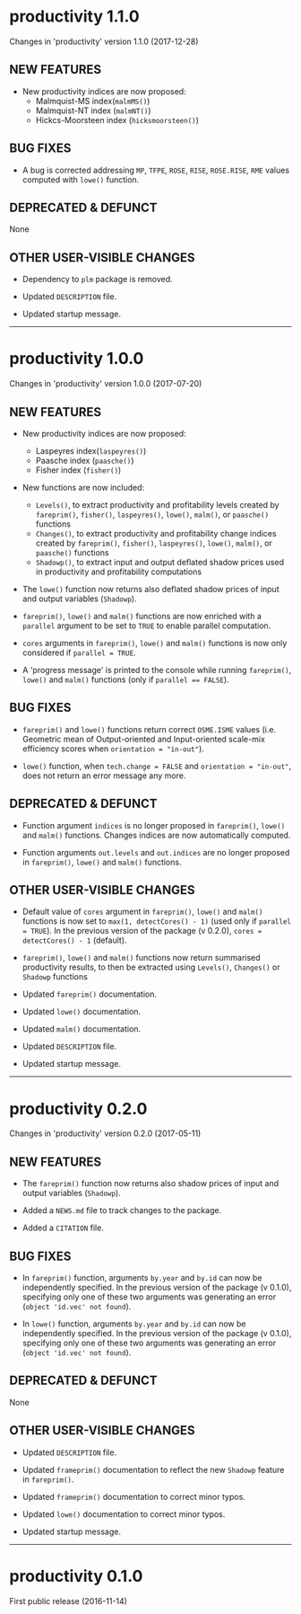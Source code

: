 # productivity 1.1.0
Changes in 'productivity' version 1.1.0 (2017-12-28)

## NEW FEATURES

* New productivity indices are now proposed:
	- Malmquist-MS index(`malmMS()`)
	- Malmquist-NT index (`malmNT()`)
	- Hickcs-Moorsteen index (`hicksmoorsteen()`)

## BUG FIXES

* A bug is corrected addressing `MP`, `TFPE`, `ROSE`, `RISE`, `ROSE.RISE`, `RME` values computed with `lowe()` function.

## DEPRECATED & DEFUNCT
None

## OTHER USER-VISIBLE CHANGES

* Dependency to `plm` package is removed.

* Updated `DESCRIPTION` file.

* Updated startup message.

***
# productivity 1.0.0
Changes in 'productivity' version 1.0.0 (2017-07-20)

## NEW FEATURES

* New productivity indices are now proposed:
	- Laspeyres index(`laspeyres()`)
	- Paasche index (`paasche()`)
	- Fisher index (`fisher()`)

* New functions are now included:
	- `Levels()`, to extract productivity and profitability levels created by `fareprim()`, `fisher()`, `laspeyres()`, `lowe()`, `malm()`, or `paasche()` functions
	- `Changes()`, to extract productivity and profitability change indices created by `fareprim()`, `fisher()`, `laspeyres()`, `lowe()`, `malm()`, or `paasche()` functions
	- `Shadowp()`, to extract input and output deflated shadow prices used in productivity and profitability computations

* The `lowe()` function now returns also deflated shadow prices of input and output variables (`Shadowp`).

* `fareprim()`, `lowe()` and `malm()` functions are now enriched with a `parallel` argument to be set to `TRUE` to enable parallel computation.

* `cores` arguments in `fareprim()`, `lowe()` and `malm()` functions is now only considered if `parallel = TRUE`.

* A 'progress message' is printed to the console while running `fareprim()`, `lowe()` and `malm()` functions (only if `parallel == FALSE`).

## BUG FIXES

* `fareprim()` and `lowe()` functions return correct `OSME.ISME` values (i.e. Geometric mean of Output-oriented and Input-oriented scale-mix efficiency scores when `orientation = "in-out"`).

* `lowe()` function, when `tech.change = FALSE` and `orientation = "in-out"`, does not return an error message any more.

## DEPRECATED & DEFUNCT

* Function argument `indices` is no longer proposed in `fareprim()`, `lowe()` and `malm()` functions. Changes indices are now automatically computed.

* Function arguments `out.levels` and `out.indices` are no longer proposed in `fareprim()`, `lowe()` and `malm()` functions.

## OTHER USER-VISIBLE CHANGES

* Default value of `cores` argument in `fareprim()`, `lowe()` and `malm()` functions is now set to `max(1, detectCores() - 1)` (used only if `parallel = TRUE`).
In the previous version of the package (v 0.2.0), `cores = detectCores() - 1` (default).

* `fareprim()`, `lowe()` and `malm()` functions now return summarised productivity results, to then be extracted using `Levels()`, `Changes()` or `Shadowp` functions

* Updated `fareprim()` documentation.

* Updated `lowe()` documentation.

* Updated `malm()` documentation.

* Updated `DESCRIPTION` file.

* Updated startup message.

***
# productivity 0.2.0
Changes in 'productivity' version 0.2.0 (2017-05-11)

## NEW FEATURES

* The `fareprim()` function now returns also shadow prices of input and output variables (`Shadowp`).

* Added a `NEWS.md` file to track changes to the package.

* Added a `CITATION` file.

## BUG FIXES

* In `fareprim()` function, arguments `by.year` and `by.id` can now be independently specified.
In the previous version of the package (v 0.1.0), specifying only one of these two arguments was generating an error (`object 'id.vec' not found`).

* In `lowe()` function, arguments `by.year` and `by.id` can now be independently specified.
In the previous version of the package (v 0.1.0), specifying only one of these two arguments was generating an error (`object 'id.vec' not found`).

## DEPRECATED & DEFUNCT
None

## OTHER USER-VISIBLE CHANGES

* Updated `DESCRIPTION` file.

* Updated `frameprim()` documentation to reflect the new `Shadowp` feature in `fareprim()`.

* Updated `frameprim()` documentation to correct minor typos.

* Updated `lowe()` documentation to correct minor typos.

* Updated startup message.

***
# productivity 0.1.0
First public release (2016-11-14)